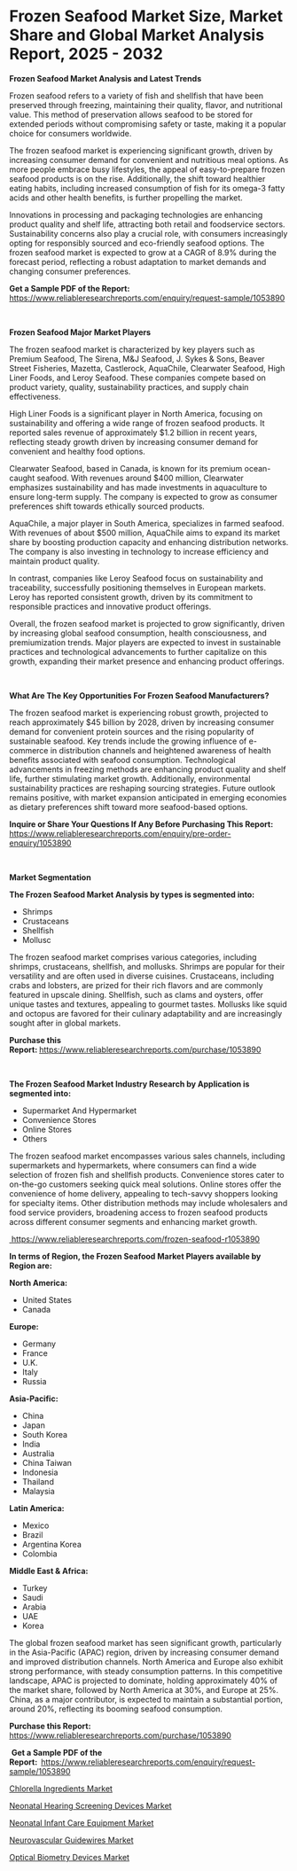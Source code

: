 <p><h1>Frozen Seafood Market Size, Market Share and Global Market Analysis Report, 2025 - 2032</h1></p><p><strong>Frozen Seafood Market Analysis and Latest Trends</strong></p>
<p><p>Frozen seafood refers to a variety of fish and shellfish that have been preserved through freezing, maintaining their quality, flavor, and nutritional value. This method of preservation allows seafood to be stored for extended periods without compromising safety or taste, making it a popular choice for consumers worldwide.</p><p>The frozen seafood market is experiencing significant growth, driven by increasing consumer demand for convenient and nutritious meal options. As more people embrace busy lifestyles, the appeal of easy-to-prepare frozen seafood products is on the rise. Additionally, the shift toward healthier eating habits, including increased consumption of fish for its omega-3 fatty acids and other health benefits, is further propelling the market. </p><p>Innovations in processing and packaging technologies are enhancing product quality and shelf life, attracting both retail and foodservice sectors. Sustainability concerns also play a crucial role, with consumers increasingly opting for responsibly sourced and eco-friendly seafood options. The frozen seafood market is expected to grow at a CAGR of 8.9% during the forecast period, reflecting a robust adaptation to market demands and changing consumer preferences.</p></p>
<p><strong>Get a Sample PDF of the Report:&nbsp;</strong> <a href="https://www.reliableresearchreports.com/enquiry/request-sample/1053890?utm_campaign=3278&utm_medium=2&utm_source=Github&utm_content=ia&utm_term=07042025&utm_id=frozen-seafood">https://www.reliableresearchreports.com/enquiry/request-sample/1053890</a></p>
<p>&nbsp;</p>
<p><strong>Frozen Seafood Major Market Players</strong></p>
<p><p>The frozen seafood market is characterized by key players such as Premium Seafood, The Sirena, M&J Seafood, J. Sykes & Sons, Beaver Street Fisheries, Mazetta, Castlerock, AquaChile, Clearwater Seafood, High Liner Foods, and Leroy Seafood. These companies compete based on product variety, quality, sustainability practices, and supply chain effectiveness.</p><p>High Liner Foods is a significant player in North America, focusing on sustainability and offering a wide range of frozen seafood products. It reported sales revenue of approximately $1.2 billion in recent years, reflecting steady growth driven by increasing consumer demand for convenient and healthy food options.</p><p>Clearwater Seafood, based in Canada, is known for its premium ocean-caught seafood. With revenues around $400 million, Clearwater emphasizes sustainability and has made investments in aquaculture to ensure long-term supply. The company is expected to grow as consumer preferences shift towards ethically sourced products.</p><p>AquaChile, a major player in South America, specializes in farmed seafood. With revenues of about $500 million, AquaChile aims to expand its market share by boosting production capacity and enhancing distribution networks. The company is also investing in technology to increase efficiency and maintain product quality.</p><p>In contrast, companies like Leroy Seafood focus on sustainability and traceability, successfully positioning themselves in European markets. Leroy has reported consistent growth, driven by its commitment to responsible practices and innovative product offerings.</p><p>Overall, the frozen seafood market is projected to grow significantly, driven by increasing global seafood consumption, health consciousness, and premiumization trends. Major players are expected to invest in sustainable practices and technological advancements to further capitalize on this growth, expanding their market presence and enhancing product offerings.</p></p>
<p>&nbsp;</p>
<p><strong>What Are The Key Opportunities For Frozen Seafood Manufacturers?</strong></p>
<p><p>The frozen seafood market is experiencing robust growth, projected to reach approximately $45 billion by 2028, driven by increasing consumer demand for convenient protein sources and the rising popularity of sustainable seafood. Key trends include the growing influence of e-commerce in distribution channels and heightened awareness of health benefits associated with seafood consumption. Technological advancements in freezing methods are enhancing product quality and shelf life, further stimulating market growth. Additionally, environmental sustainability practices are reshaping sourcing strategies. Future outlook remains positive, with market expansion anticipated in emerging economies as dietary preferences shift toward more seafood-based options.</p></p>
<p><strong>Inquire or Share Your Questions If Any Before Purchasing This Report:</strong> <a href="https://www.reliableresearchreports.com/enquiry/pre-order-enquiry/1053890?utm_campaign=3278&utm_medium=2&utm_source=Github&utm_content=ia&utm_term=07042025&utm_id=frozen-seafood">https://www.reliableresearchreports.com/enquiry/pre-order-enquiry/1053890</a></p>
<p>&nbsp;</p>
<p><strong>Market Segmentation</strong></p>
<p><strong>The Frozen Seafood Market Analysis by types is segmented into:</strong></p>
<p><ul><li>Shrimps</li><li>Crustaceans</li><li>Shellfish</li><li>Mollusc</li></ul></p>
<p><p>The frozen seafood market comprises various categories, including shrimps, crustaceans, shellfish, and mollusks. Shrimps are popular for their versatility and are often used in diverse cuisines. Crustaceans, including crabs and lobsters, are prized for their rich flavors and are commonly featured in upscale dining. Shellfish, such as clams and oysters, offer unique tastes and textures, appealing to gourmet tastes. Mollusks like squid and octopus are favored for their culinary adaptability and are increasingly sought after in global markets.</p></p>
<p><strong>Purchase this Report:&nbsp;</strong><a href="https://www.reliableresearchreports.com/purchase/1053890?utm_campaign=3278&utm_medium=2&utm_source=Github&utm_content=ia&utm_term=07042025&utm_id=frozen-seafood">https://www.reliableresearchreports.com/purchase/1053890</a></p>
<p>&nbsp;</p>
<p><strong>The Frozen Seafood Market Industry Research by Application is segmented into:</strong></p>
<p><ul><li>Supermarket And Hypermarket</li><li>Convenience Stores</li><li>Online Stores</li><li>Others</li></ul></p>
<p><p>The frozen seafood market encompasses various sales channels, including supermarkets and hypermarkets, where consumers can find a wide selection of frozen fish and shellfish products. Convenience stores cater to on-the-go customers seeking quick meal solutions. Online stores offer the convenience of home delivery, appealing to tech-savvy shoppers looking for specialty items. Other distribution methods may include wholesalers and food service providers, broadening access to frozen seafood products across different consumer segments and enhancing market growth.</p></p>
<p><a href="https://www.reliableresearchreports.com/frozen-seafood-r1053890?utm_campaign=3278&utm_medium=2&utm_source=Github&utm_content=ia&utm_term=07042025&utm_id=frozen-seafood">&nbsp;https://www.reliableresearchreports.com/frozen-seafood-r1053890</a></p>
<p><strong>In terms of Region, the Frozen Seafood Market Players available by Region are:</strong></p>
<p>
    <p> <strong> North America: </strong>
        <ul>
            <li>United States</li>
            <li>Canada</li>
        </ul>
        </p> 
    <p> <strong> Europe: </strong>
        <ul>
            <li>Germany</li>
            <li>France</li>
            <li>U.K.</li>
            <li>Italy</li>
            <li>Russia</li>
        </ul>
        </p> 
    <p> <strong> Asia-Pacific: </strong>
        <ul>
            <li>China</li>
            <li>Japan</li>
            <li>South Korea</li>
            <li>India</li>
            <li>Australia</li>
            <li>China Taiwan</li>
            <li>Indonesia</li>
            <li>Thailand</li>
            <li>Malaysia</li>
        </ul>
        </p> 
    <p> <strong> Latin America: </strong>
        <ul>
            <li>Mexico</li>
            <li>Brazil</li>
            <li>Argentina Korea</li>
            <li>Colombia</li>
        </ul>
        </p> 
    <p> <strong> Middle East & Africa: </strong>
        <ul>
            <li>Turkey</li>
            <li>Saudi</li>
            <li>Arabia</li>
            <li>UAE</li>
            <li>Korea</li>
        </ul>
    </p>
    </p>
<p><p>The global frozen seafood market has seen significant growth, particularly in the Asia-Pacific (APAC) region, driven by increasing consumer demand and improved distribution channels. North America and Europe also exhibit strong performance, with steady consumption patterns. In this competitive landscape, APAC is projected to dominate, holding approximately 40% of the market share, followed by North America at 30%, and Europe at 25%. China, as a major contributor, is expected to maintain a substantial portion, around 20%, reflecting its booming seafood consumption.</p></p>
<p><strong>Purchase this Report: </strong><a href="https://www.reliableresearchreports.com/purchase/1053890?utm_campaign=3278&utm_medium=2&utm_source=Github&utm_content=ia&utm_term=07042025&utm_id=frozen-seafood">https://www.reliableresearchreports.com/purchase/1053890</a></p>
<p>&nbsp;<strong>Get a Sample PDF of the Report:&nbsp;&nbsp;</strong><a href="https://www.reliableresearchreports.com/enquiry/request-sample/1053890?utm_campaign=3278&utm_medium=2&utm_source=Github&utm_content=ia&utm_term=07042025&utm_id=frozen-seafood">https://www.reliableresearchreports.com/enquiry/request-sample/1053890</a></p>
<p><strong></strong></p>
<p><p><a href="https://github.com/zoccohaniech/Market-Research-Report-List-1/blob/main/chlorella-ingredients-market.md?utm_campaign=3278&utm_medium=2&utm_source=Github&utm_content=ia&utm_term=07042025&utm_id=frozen-seafood">Chlorella Ingredients Market</a></p><p><a href="https://www.linkedin.com/pulse/detailed-analysis-size-dynamics-expected-development-neonatal-jydwe?utm_campaign=3278&utm_medium=2&utm_source=Github&utm_content=ia&utm_term=07042025&utm_id=frozen-seafood">Neonatal Hearing Screening Devices Market</a></p><p><a href="https://www.linkedin.com/pulse/market-dynamics-neonatal-infant-care-equipment-56-growth-kk3ve?utm_campaign=3278&utm_medium=2&utm_source=Github&utm_content=ia&utm_term=07042025&utm_id=frozen-seafood">Neonatal Infant Care Equipment Market</a></p><p><a href="https://www.linkedin.com/pulse/neurovascular-guidewires-market-report-offers-financial-analysis-elace?utm_campaign=3278&utm_medium=2&utm_source=Github&utm_content=ia&utm_term=07042025&utm_id=frozen-seafood">Neurovascular Guidewires Market</a></p><p><a href="https://www.linkedin.com/pulse/success-formula-growing-optical-biometry-devices-market-ltkoe?utm_campaign=3278&utm_medium=2&utm_source=Github&utm_content=ia&utm_term=07042025&utm_id=frozen-seafood">Optical Biometry Devices Market</a></p></p>